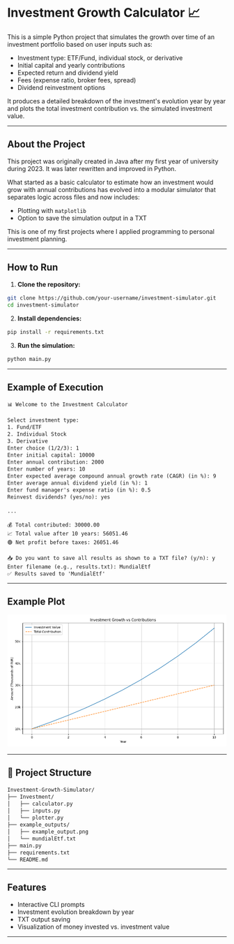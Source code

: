 # Investment Growth Calculator 📈

This is a simple Python project that simulates the growth over time of an investment portfolio based on user inputs such as:

- Investment type: ETF/Fund, individual stock, or derivative
- Initial capital and yearly contributions
- Expected return and dividend yield
- Fees (expense ratio, broker fees, spread)
- Dividend reinvestment options

It produces a detailed breakdown of the investment's evolution year by year and plots the total investment contribution vs. the simulated investment value.

---

##  About the Project

This project was originally created in Java after my first year of university during 2023. It was later rewritten and improved in Python.

What started as a basic calculator to estimate how an investment would grow with annual contributions has evolved into a modular simulator that separates logic across files and now includes:

- Plotting with `matplotlib`
- Option to save the simulation output in a TXT

This is one of my first projects where I applied programming to personal investment planning.

---

##  How to Run

1. **Clone the repository:**

```bash
git clone https://github.com/your-username/investment-simulator.git
cd investment-simulator
```

2. **Install dependencies:**

```bash
pip install -r requirements.txt
```

3. **Run the simulation:**

```bash
python main.py
```

---

##  Example of Execution

```
📊 Welcome to the Investment Calculator

Select investment type:
1. Fund/ETF
2. Individual Stock
3. Derivative
Enter choice (1/2/3): 1
Enter initial capital: 10000
Enter annual contribution: 2000
Enter number of years: 10
Enter expected average compound annual growth rate (CAGR) (in %): 9
Enter average annual dividend yield (in %): 1
Enter fund manager's expense ratio (in %): 0.5
Reinvest dividends? (yes/no): yes

...

💰 Total contributed: 30000.00
📈 Total value after 10 years: 56051.46
🟢 Net profit before taxes: 26051.46

📥 Do you want to save all results as shown to a TXT file? (y/n): y
Enter filename (e.g., results.txt): MundialEtf
✅ Results saved to 'MundialEtf'
```

---

## Example Plot

![Investment Growth Example](example_outputs/example_output.png)

---

## 📁 Project Structure

```
Investment-Growth-Simulator/
├── Investment/
│   ├── calculator.py
│   ├── inputs.py
│   └── plotter.py
├── example_outputs/
│   ├── example_output.png
│   └── mundialEtf.txt
├── main.py
├── requirements.txt
└── README.md
```


---

##  Features

- Interactive CLI prompts
- Investment evolution breakdown by year
- TXT output saving
- Visualization of money invested vs. investment value

---
